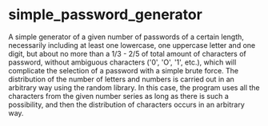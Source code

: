 # simple_password_generator
A simple generator of a given number of passwords of a certain length, necessarily including at least one lowercase, one uppercase letter and one digit, but about no more than a 1/3 - 2/5 of total amount of characters of password, without ambiguous characters ('0', 'O', '1', etc.), which will complicate the selection of a password with a simple brute force. The distribution of the number of letters and numbers is carried out in an arbitrary way using the random library. In this case, the program uses all the characters from the given number series as long as there is such a possibility, and then the distribution of characters occurs in an arbitrary way.
